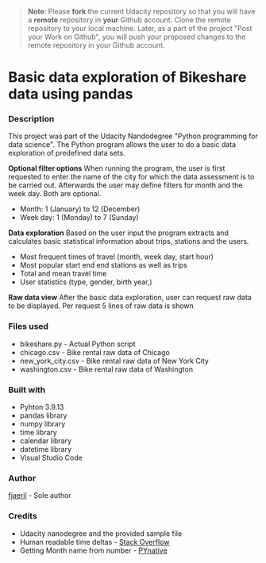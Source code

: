 >**Note**: Please **fork** the current Udacity repository so that you will have a **remote** repository in **your** Github account. Clone the remote repository to your local machine. Later, as a part of the project "Post your Work on Github", you will push your proposed changes to the remote repository in your Github account.

# Basic data exploration of Bikeshare data using pandas

### Description
This project was part of the Udacity Nandodegree "Python programming for data science". The Python program allows the user to do a basic data exploration of predefined data sets.

**Optional filter options**
When running the program, the user is first requested to enter the name of the city for which the data assessment is to be carried out. Afterwards the user may define filters for month and the week day. Both are optional.
* Month: 1 (January) to 12 (December)
* Week day: 1 (Monday) to 7 (Sunday)

**Data exploration**
Based on the user input the program extracts and calculates basic statistical information about trips, stations and the users.
* Most frequent times of travel (month, week day, start hour)
* Most popular start end end stations as well as trips
* Total and mean travel time
* User statistics (type, gender, birth year,)

**Raw data view**
After the basic data exploration, user can request raw data to be displayed. Per request 5 lines of raw data is shown

### Files used
* bikeshare.py - Actual Python script
* chicago.csv - Bike rental raw data of Chicago
* new_york_city.csv - Bike rental raw data of New York City
* washington.csv - Bike rental raw data of Washington

### Built with
* Pyhton 3.9.13
* pandas library
* numpy library
* time library
* calendar library
* datetime library
* Visual Studio Code

### Author
[fjaeril](https://github.com/fjaeril/) - Sole author

### Credits
* Udacity nanodegree and the provided sample file
* Human readable time deltas - [Stack Overflow](https://stackoverflow.com/questions/538666/format-timedelta-to-string)
* Getting Month name from number - [PYnative](https://pynative.com/python-get-month-name-from-number/)

